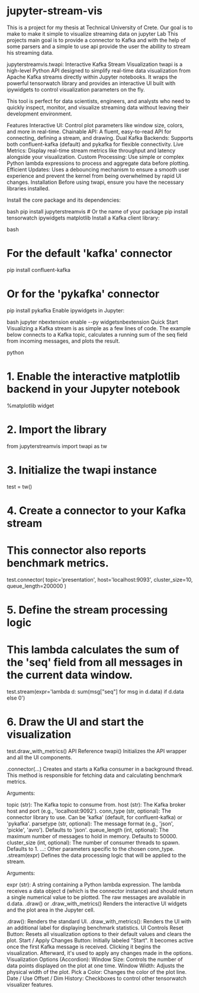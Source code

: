 # jupyter-stream-vis
This is a project for my thesis at Technical University of Crete.
Our goal is to make to make it simple to visualize streaming data on jupyter Lab
This projects main goal is to provide a connector to Kafka and with the help of some parsers and a simple to use 
api provide the user the abillity to stream his streaming data.

jupyterstreamvis.twapi: Interactive Kafka Stream Visualization
twapi is a high-level Python API designed to simplify real-time data visualization from Apache Kafka streams directly within Jupyter notebooks. It wraps the powerful tensorwatch library and provides an interactive UI built with ipywidgets to control visualization parameters on the fly.

This tool is perfect for data scientists, engineers, and analysts who need to quickly inspect, monitor, and visualize streaming data without leaving their development environment.

Features
Interactive UI: Control plot parameters like window size, colors, and more in real-time.
Chainable API: A fluent, easy-to-read API for connecting, defining a stream, and drawing.
Dual Kafka Backends: Supports both confluent-kafka (default) and pykafka for flexible connectivity.
Live Metrics: Display real-time stream metrics like throughput and latency alongside your visualization.
Custom Processing: Use simple or complex Python lambda expressions to process and aggregate data before plotting.
Efficient Updates: Uses a debouncing mechanism to ensure a smooth user experience and prevent the kernel from being overwhelmed by rapid UI changes.
Installation
Before using twapi, ensure you have the necessary libraries installed.

Install the core package and its dependencies:

bash
pip install jupyterstreamvis # Or the name of your package
pip install tensorwatch ipywidgets matplotlib
Install a Kafka client library:

bash
# For the default 'kafka' connector
pip install confluent-kafka

# Or for the 'pykafka' connector
pip install pykafka
Enable ipywidgets in Jupyter:

bash
jupyter nbextension enable --py widgetsnbextension
Quick Start
Visualizing a Kafka stream is as simple as a few lines of code. The example below connects to a Kafka topic, calculates a running sum of the seq field from incoming messages, and plots the result.

python
# 1. Enable the interactive matplotlib backend in your Jupyter notebook
%matplotlib widget

# 2. Import the library
from jupyterstreamvis import twapi as tw

# 3. Initialize the twapi instance
test = tw()

# 4. Create a connector to your Kafka stream
# This connector also reports benchmark metrics.
test.connector(
    topic='presentation',
    host='localhost:9093',
    cluster_size=10,
    queue_length=200000
)

# 5. Define the stream processing logic
# This lambda calculates the sum of the 'seq' field from all messages in the current data window.
test.stream(expr='lambda d: sum(msg["seq"] for msg in d.data) if d.data else 0')

# 6. Draw the UI and start the visualization
test.draw_with_metrics()
API Reference
twapi()
Initializes the API wrapper and all the UI components.

.connector(...)
Creates and starts a Kafka consumer in a background thread. This method is responsible for fetching data and calculating benchmark metrics.

Arguments:

topic (str): The Kafka topic to consume from.
host (str): The Kafka broker host and port (e.g., 'localhost:9092').
conn_type (str, optional): The connector library to use. Can be 'kafka' (default, for confluent-kafka) or 'pykafka'.
parsetype (str, optional): The message format (e.g., 'json', 'pickle', 'avro'). Defaults to 'json'.
queue_length (int, optional): The maximum number of messages to hold in memory. Defaults to 50000.
cluster_size (int, optional): The number of consumer threads to spawn. Defaults to 1.
...: Other parameters specific to the chosen conn_type.
.stream(expr)
Defines the data processing logic that will be applied to the stream.

Arguments:

expr (str): A string containing a Python lambda expression. The lambda receives a data object d (which is the connector instance) and should return a single numerical value to be plotted. The raw messages are available in d.data.
.draw() or .draw_with_metrics()
Renders the interactive UI widgets and the plot area in the Jupyter cell.

.draw(): Renders the standard UI.
.draw_with_metrics(): Renders the UI with an additional label for displaying benchmark statistics.
UI Controls
Reset Button: Resets all visualization options to their default values and clears the plot.
Start / Apply Changes Button: Initially labeled "Start". It becomes active once the first Kafka message is received. Clicking it begins the visualization. Afterward, it's used to apply any changes made in the options.
Visualization Options (Accordion):
Window Size: Controls the number of data points displayed on the plot at one time.
Window Width: Adjusts the physical width of the plot.
Pick a Color: Changes the color of the plot line.
Date / Use Offset / Dim History: Checkboxes to control other tensorwatch visualizer features.
